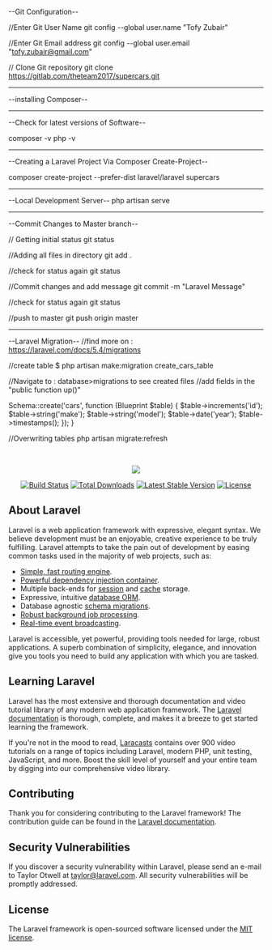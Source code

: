 --Git Configuration--

//Enter Git User Name
git config --global user.name "Tofy Zubair"

//Enter Git Email address
git config --global user.email "tofy.zubair@gmail.com"

// Clone Git repository
git clone https://gitlab.com/theteam2017/supercars.git

___________________

--installing Composer--

___________________

--Check for latest versions of Software--

composer -v
php -v

___________________

--Creating a Laravel Project Via Composer Create-Project--

composer create-project --prefer-dist laravel/laravel supercars

___________________

--Local Development Server--
php artisan serve

___________________

--Commit Changes to Master branch--

// Getting initial status
git status

//Adding all files in directory
git add .

//check for status again
git status

//Commit changes and add message
git commit -m "Laravel Message"

//check for status again
git status

//push to master
git push origin master

____________________

--Laravel Migration--
//find more on : https://laravel.com/docs/5.4/migrations

//create table
$ php artisan make:migration create_cars_table

//Navigate to : database>migrations to see created files
//add fields in the "public function up()"

Schema::create('cars', function (Blueprint $table) {
    $table->increments('id');
    $table->string('make');
    $table->string('model');
    $table->date('year');
    $table->timestamps();
  });
}

//Overwriting tables
php artisan migrate:refresh



<br>
<p align="center"><img src="https://laravel.com/assets/img/components/logo-laravel.svg"></p>

<p align="center">
<a href="https://travis-ci.org/laravel/framework"><img src="https://travis-ci.org/laravel/framework.svg" alt="Build Status"></a>
<a href="https://packagist.org/packages/laravel/framework"><img src="https://poser.pugx.org/laravel/framework/d/total.svg" alt="Total Downloads"></a>
<a href="https://packagist.org/packages/laravel/framework"><img src="https://poser.pugx.org/laravel/framework/v/stable.svg" alt="Latest Stable Version"></a>
<a href="https://packagist.org/packages/laravel/framework"><img src="https://poser.pugx.org/laravel/framework/license.svg" alt="License"></a>
</p>

## About Laravel

Laravel is a web application framework with expressive, elegant syntax. We believe development must be an enjoyable, creative experience to be truly fulfilling. Laravel attempts to take the pain out of development by easing common tasks used in the majority of web projects, such as:

- [Simple, fast routing engine](https://laravel.com/docs/routing).
- [Powerful dependency injection container](https://laravel.com/docs/container).
- Multiple back-ends for [session](https://laravel.com/docs/session) and [cache](https://laravel.com/docs/cache) storage.
- Expressive, intuitive [database ORM](https://laravel.com/docs/eloquent).
- Database agnostic [schema migrations](https://laravel.com/docs/migrations).
- [Robust background job processing](https://laravel.com/docs/queues).
- [Real-time event broadcasting](https://laravel.com/docs/broadcasting).

Laravel is accessible, yet powerful, providing tools needed for large, robust applications. A superb combination of simplicity, elegance, and innovation give you tools you need to build any application with which you are tasked.

## Learning Laravel

Laravel has the most extensive and thorough documentation and video tutorial library of any modern web application framework. The [Laravel documentation](https://laravel.com/docs) is thorough, complete, and makes it a breeze to get started learning the framework.

If you're not in the mood to read, [Laracasts](https://laracasts.com) contains over 900 video tutorials on a range of topics including Laravel, modern PHP, unit testing, JavaScript, and more. Boost the skill level of yourself and your entire team by digging into our comprehensive video library.

## Contributing

Thank you for considering contributing to the Laravel framework! The contribution guide can be found in the [Laravel documentation](http://laravel.com/docs/contributions).

## Security Vulnerabilities

If you discover a security vulnerability within Laravel, please send an e-mail to Taylor Otwell at taylor@laravel.com. All security vulnerabilities will be promptly addressed.

## License

The Laravel framework is open-sourced software licensed under the [MIT license](http://opensource.org/licenses/MIT).
